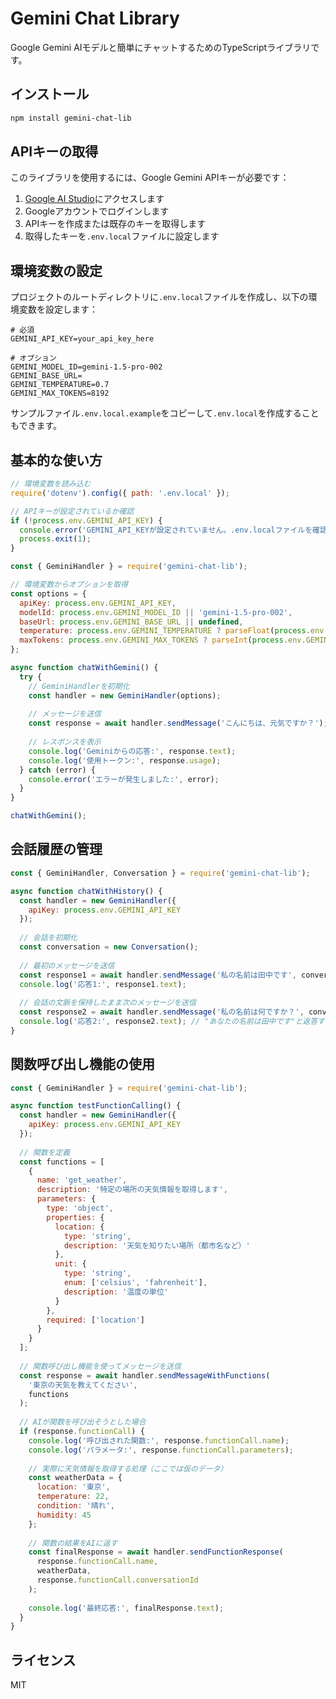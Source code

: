# Gemini Chat Library

Google Gemini AIモデルと簡単にチャットするためのTypeScriptライブラリです。

## インストール

```bash
npm install gemini-chat-lib
```

## APIキーの取得

このライブラリを使用するには、Google Gemini APIキーが必要です：

1. [Google AI Studio](https://makersuite.google.com/app/apikey)にアクセスします
2. Googleアカウントでログインします
3. APIキーを作成または既存のキーを取得します
4. 取得したキーを`.env.local`ファイルに設定します

## 環境変数の設定

プロジェクトのルートディレクトリに`.env.local`ファイルを作成し、以下の環境変数を設定します：

```
# 必須
GEMINI_API_KEY=your_api_key_here

# オプション
GEMINI_MODEL_ID=gemini-1.5-pro-002
GEMINI_BASE_URL=
GEMINI_TEMPERATURE=0.7
GEMINI_MAX_TOKENS=8192
```

サンプルファイル`.env.local.example`をコピーして`.env.local`を作成することもできます。

## 基本的な使い方

```javascript
// 環境変数を読み込む
require('dotenv').config({ path: '.env.local' });

// APIキーが設定されているか確認
if (!process.env.GEMINI_API_KEY) {
  console.error('GEMINI_API_KEYが設定されていません。.env.localファイルを確認してください。');
  process.exit(1);
}

const { GeminiHandler } = require('gemini-chat-lib');

// 環境変数からオプションを取得
const options = {
  apiKey: process.env.GEMINI_API_KEY,
  modelId: process.env.GEMINI_MODEL_ID || 'gemini-1.5-pro-002',
  baseUrl: process.env.GEMINI_BASE_URL || undefined,
  temperature: process.env.GEMINI_TEMPERATURE ? parseFloat(process.env.GEMINI_TEMPERATURE) : 0.7,
  maxTokens: process.env.GEMINI_MAX_TOKENS ? parseInt(process.env.GEMINI_MAX_TOKENS) : 8192
};

async function chatWithGemini() {
  try {
    // GeminiHandlerを初期化
    const handler = new GeminiHandler(options);
    
    // メッセージを送信
    const response = await handler.sendMessage('こんにちは、元気ですか？');
    
    // レスポンスを表示
    console.log('Geminiからの応答:', response.text);
    console.log('使用トークン:', response.usage);
  } catch (error) {
    console.error('エラーが発生しました:', error);
  }
}

chatWithGemini();
```

## 会話履歴の管理

```javascript
const { GeminiHandler, Conversation } = require('gemini-chat-lib');

async function chatWithHistory() {
  const handler = new GeminiHandler({
    apiKey: process.env.GEMINI_API_KEY
  });
  
  // 会話を初期化
  const conversation = new Conversation();
  
  // 最初のメッセージを送信
  const response1 = await handler.sendMessage('私の名前は田中です', conversation);
  console.log('応答1:', response1.text);
  
  // 会話の文脈を保持したまま次のメッセージを送信
  const response2 = await handler.sendMessage('私の名前は何ですか？', conversation);
  console.log('応答2:', response2.text); // "あなたの名前は田中です"と返答するはず
}
```

## 関数呼び出し機能の使用

```javascript
const { GeminiHandler } = require('gemini-chat-lib');

async function testFunctionCalling() {
  const handler = new GeminiHandler({
    apiKey: process.env.GEMINI_API_KEY
  });
  
  // 関数を定義
  const functions = [
    {
      name: 'get_weather',
      description: '特定の場所の天気情報を取得します',
      parameters: {
        type: 'object',
        properties: {
          location: {
            type: 'string',
            description: '天気を知りたい場所（都市名など）'
          },
          unit: {
            type: 'string',
            enum: ['celsius', 'fahrenheit'],
            description: '温度の単位'
          }
        },
        required: ['location']
      }
    }
  ];
  
  // 関数呼び出し機能を使ってメッセージを送信
  const response = await handler.sendMessageWithFunctions(
    '東京の天気を教えてください',
    functions
  );
  
  // AIが関数を呼び出そうとした場合
  if (response.functionCall) {
    console.log('呼び出された関数:', response.functionCall.name);
    console.log('パラメータ:', response.functionCall.parameters);
    
    // 実際に天気情報を取得する処理（ここでは仮のデータ）
    const weatherData = {
      location: '東京',
      temperature: 22,
      condition: '晴れ',
      humidity: 45
    };
    
    // 関数の結果をAIに返す
    const finalResponse = await handler.sendFunctionResponse(
      response.functionCall.name,
      weatherData,
      response.functionCall.conversationId
    );
    
    console.log('最終応答:', finalResponse.text);
  }
}
```

## ライセンス

MIT 